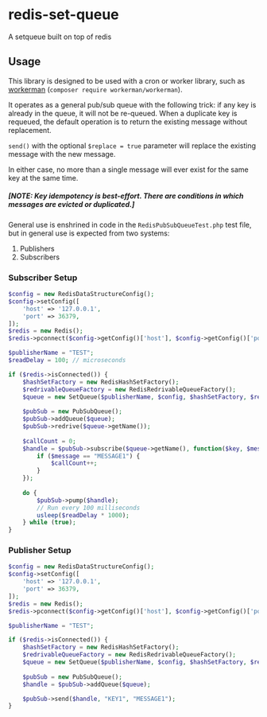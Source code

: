 # redis-set-queue
A setqueue built on top of redis

## Usage

This library is designed to be used with a cron or worker library, such as [workerman](https://github.com/walkor/workerman) (`composer require workerman/workerman`).

It operates as a general pub/sub queue with the following trick: if any key is already in the queue, it will not be re-queued. 
When a duplicate key is requeued, the default operation is to return the existing message without replacement.

`send()` with the optional `$replace = true` parameter will replace the existing message with the new message.

In either case, no more than a single message will ever exist for the same key at the same time.

##### [NOTE: Key idempotency is best-effort. There are conditions in which messages are evicted or duplicated.]

General use is enshrined in code in the `RedisPubSubQueueTest.php` test file, but in general use is expected from two systems:
1. Publishers
2. Subscribers

### Subscriber Setup
```php
$config = new RedisDataStructureConfig();
$config->setConfig([
    'host' => '127.0.0.1',
    'port' => 36379,
]);
$redis = new Redis();
$redis->pconnect($config->getConfig()['host'], $config->getConfig()['port']);

$publisherName = "TEST";
$readDelay = 100; // microseconds

if ($redis->isConnected()) {
    $hashSetFactory = new RedisHashSetFactory();
    $redrivableQueueFactory = new RedisRedrivableQueueFactory();
    $queue = new SetQueue($publisherName, $config, $hashSetFactory, $redrivableQueueFactory);
    
    $pubSub = new PubSubQueue();
    $pubSub->addQueue($queue);
    $pubSub->redrive($queue->getName());
    
    $callCount = 0;
    $handle = $pubSub->subscribe($queue->getName(), function($key, $message) use (&$callCount) {
        if ($message == "MESSAGE1") {
            $callCount++;
        }
    });
        
    do {
        $pubSub->pump($handle);
        // Run every 100 milliseconds
        usleep($readDelay * 1000);
    } while (true);
}
```

### Publisher Setup
```php
$config = new RedisDataStructureConfig();
$config->setConfig([
    'host' => '127.0.0.1',
    'port' => 36379,
]);
$redis = new Redis();
$redis->pconnect($config->getConfig()['host'], $config->getConfig()['port']);

$publisherName = "TEST";

if ($redis->isConnected()) {
    $hashSetFactory = new RedisHashSetFactory();
    $redrivableQueueFactory = new RedisRedrivableQueueFactory();
    $queue = new SetQueue($publisherName, $config, $hashSetFactory, $redrivableQueueFactory);
    
    $pubSub = new PubSubQueue();
    $handle = $pubSub->addQueue($queue);

    $pubSub->send($handle, "KEY1", "MESSAGE1");
}

```
